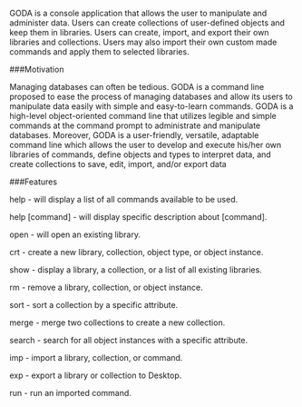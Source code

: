 GODA is a console application that allows the user to manipulate and administer data. Users can create collections of user-defined objects and keep them in libraries. Users can create, import, and export their own libraries and collections. Users may also import their own custom made commands and apply them to selected libraries.

###Motivation

Managing databases can often be tedious. GODA is a command line proposed to ease the process of managing databases and allow its users to manipulate data easily with simple and easy-to-learn commands. GODA is a high-level object-oriented command line that utilizes legible and simple commands at the command prompt to administrate and manipulate databases. Moreover, GODA is a user-friendly, versatile, adaptable command line which allows the user to develop and execute his/her own libraries of commands, define objects and types to interpret data, and create collections to save, edit, import, and/or export data

###Features

help - will display a list of all commands available to be used.

help [command] - will display specific description about [command].

open - will open an existing library.

crt - create a new library, collection, object type, or object instance.

show - display a library, a collection, or a list of all existing libraries.

rm - remove a library, collection, or object instance.

sort - sort a collection by a specific attribute.

merge - merge two collections to create a new collection.

search - search for all object instances with a specific attribute.

imp - import a library, collection, or command.

exp - export a library or collection to Desktop.

run - run an imported command.



